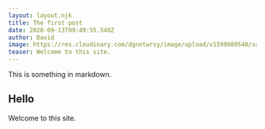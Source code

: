 ```yaml
---
layout: layout.njk
title: The first post
date: 2020-09-13T09:49:55.548Z
author: David
image: https://res.cloudinary.com/dgnntwrsy/image/upload/v1599989540/sample.jpg
teaser: Welcome to this site.
---
```


This is something in markdown.

## Hello

Welcome to this site.